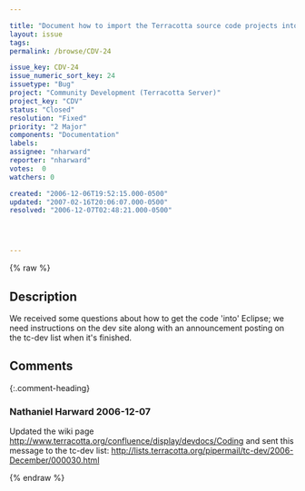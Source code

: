 ```yaml
---

title: "Document how to import the Terracotta source code projects into Eclipse"
layout: issue
tags: 
permalink: /browse/CDV-24

issue_key: CDV-24
issue_numeric_sort_key: 24
issuetype: "Bug"
project: "Community Development (Terracotta Server)"
project_key: "CDV"
status: "Closed"
resolution: "Fixed"
priority: "2 Major"
components: "Documentation"
labels: 
assignee: "nharward"
reporter: "nharward"
votes:  0
watchers: 0

created: "2006-12-06T19:52:15.000-0500"
updated: "2007-02-16T20:06:07.000-0500"
resolved: "2006-12-07T02:48:21.000-0500"




---
```


{% raw %}

## Description

<div markdown="1" class="description">

We received some questions about how to get the code 'into' Eclipse; we need instructions on the dev site along with an announcement posting on the tc-dev list when it's finished.

</div>

## Comments


{:.comment-heading}
### **Nathaniel Harward** <span class="date">2006-12-07</span>

<div markdown="1" class="comment">

Updated the wiki page http://www.terracotta.org/confluence/display/devdocs/Coding and sent this message to the tc-dev list: http://lists.terracotta.org/pipermail/tc-dev/2006-December/000030.html

</div>



{% endraw %}
